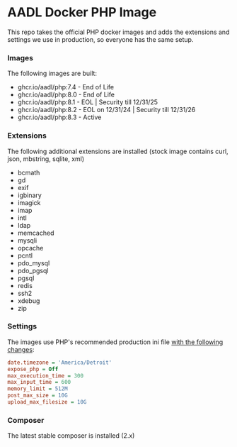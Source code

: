 # AADL Docker PHP Image

This repo takes the official PHP docker images and adds the extensions and settings we use in production, so everyone has the same setup.

### Images

The following images are built:

- ghcr.io/aadl/php:7.4 - End of Life
- ghcr.io/aadl/php:8.0 - End of Life
- ghcr.io/aadl/php:8.1 - EOL | Security till 12/31/25
- ghcr.io/aadl/php:8.2 - EOL on 12/31/24 | Security till 12/31/26
- ghcr.io/aadl/php:8.3 - Active

### Extensions

The following additional extensions are installed (stock image contains curl, json, mbstring, sqlite, xml)

- bcmath
- gd
- exif
- igbinary
- imagick
- imap
- intl
- ldap
- memcached
- mysqli
- opcache
- pcntl
- pdo_mysql
- pdo_pgsql
- pgsql
- redis
- ssh2
- xdebug
- zip

### Settings

The images use PHP's recommended production ini file [with the following changes](aadl.ini):

```ini
date.timezone = 'America/Detroit'
expose_php = Off
max_execution_time = 300
max_input_time = 600
memory_limit = 512M
post_max_size = 10G
upload_max_filesize = 10G
```

### Composer

The latest stable composer is installed (2.x)
